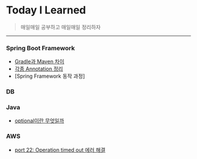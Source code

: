 # Today I Learned
>매일매일 공부하고 매일매일 정리하자

---------------------------------------------------------------------------------------------------------------------- 

### Spring Boot Framework
 * [Gradle과 Maven 차이](https://github.com/WannyWanny/TIL/blob/master/Spring/Maven.md)
 * [각종 Annotation 정리](https://github.com/WannyWanny/TIL/blob/master/Spring/Annotation.md)
 * [Spring Framework 동작 과정]

### DB

### Java
 * [optional<T>이란 무엇일까](https://github.com/WannyWanny/TIL/blob/master/Java/Optional.md)

### AWS 
  * [port 22: Operation timed out 에러 해결](https://aws.amazon.com/ko/premiumsupport/knowledge-center/ec2-linux-resolve-ssh-connection-errors/)
